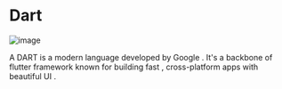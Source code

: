 #  Dart
![image](https://github.com/user-attachments/assets/54ed91c7-fe5b-49a4-972c-7e00cae46587)

A DART is a  modern language developed by Google . It's a backbone of flutter framework known for building fast , cross-platform apps with beautiful UI . 

